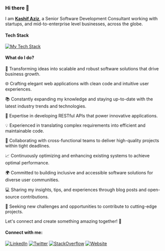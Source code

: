 ### Hi there 👋

I am **[Kashif Aziz](https://www.kashifaziz.me)**, a Senior Software Development Consultant working with startups, and mid-to-enterprise level businesses, across the globe.

#### Tech Stack

[![My Tech Stack](https://skills.thijs.gg/icons?i=py,django,mysql,postgres,js,docker,aws,firebase)](https://www.kashifaziz.me)


#### What do I do?

🚀 Transforming ideas into scalable and robust software solutions that drive business growth. 

🌐 Crafting elegant web applications with clean code and intuitive user experiences. 

📚 Constantly expanding my knowledge and staying up-to-date with the latest industry trends and technologies. 

🔧 Expertise in developing RESTful APIs that power innovative applications. 

💡 Experienced in translating complex requirements into efficient and maintainable code. 

👥 Collaborating with cross-functional teams to deliver high-quality projects within tight deadlines. 

📈 Continuously optimizing and enhancing existing systems to achieve optimal performance. 

🌍 Committed to building inclusive and accessible software solutions for diverse user communities. 

💻 Sharing my insights, tips, and experiences through blog posts and open-source contributions. 

🎯 Seeking new challenges and opportunities to contribute to cutting-edge projects. 

Let's connect and create something amazing together! 🌟

#### Connect with me: 	
[![LinkedIn](https://img.shields.io/badge/LinkedIn-0077B5?style=for-the-badge&logo=linkedin&logoColor=white)](https://www.linkedin.com/in/kashifaziz/) [![Twitter](https://img.shields.io/badge/Twitter-1DA1F2?style=for-the-badge&logo=twitter&logoColor=white)](https://twitter.com/kashaziz) [![StackOverflow](https://img.shields.io/badge/Stack_Overflow-FE7A16?style=for-the-badge&logo=stack-overflow&logoColor=white)](https://stackoverflow.com/users/9597908/kashaziz) [![Website](https://img.shields.io/badge/website-000000?style=for-the-badge&logo=About.me&logoColor=white)](https://www.kashifaziz.me)

